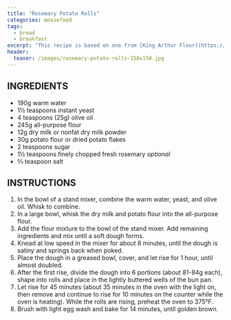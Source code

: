 ```yaml
---
title: "Rosemary Potato Rolls"
categories: moosefood
tags: 
  - bread
  - breakfast
excerpt: "This recipe is based on one from [King Arthur Flour](https://www.kingarthurflour.com/recipes/rosemary-potato-rolls-recipe). I have tried making this recipe in the King Arthur hamburger bun pan with excellent results. I make about two-thirds of the original recipe (quantities I use are given below). If fresh rosemary is sparse, it works to make a tea by steeping about ½ teaspoon of chopped rosemary in the water, then adding the rosemary along with ½ teaspoon of dried rosemary to the dry ingredients. Other spices work as well, such as Herbes de Provence."
header:
  teaser: /images/rosemary-potato-rolls-150x150.jpg
---
```


## INGREDIENTS
* 190g warm water
* 1½ teaspoons instant yeast
* 4 teaspoons (25g) olive oil
* 245g all-purpose flour
* 12g dry milk or nonfat dry milk powder
* 30g potato flour or dried potato flakes
* 2 teaspoons sugar
* 1½ teaspoons finely chopped fresh rosemary *optional*
* ⅔ teaspoon salt

## INSTRUCTIONS
1. In the bowl of a stand mixer, combine the warm water, yeast, and olive oil. Whisk to combine.
2. In a large bowl, whisk the dry milk and potato flour into the all-purpose flour.
3. Add the flour mixture to the bowl of the stand mixer. Add remaining ingredients and mix until a soft dough forms.
4. Knead at low speed in the mixer for about 8 minutes, until the dough is satiny and springs back when poked.
5. Place the dough in a greased bowl, cover, and let rise for 1 hour, until almost doubled.
6. After the first rise, divide the dough into 6 portions (about 81-84g each), shape into rolls and place in the lightly buttered wells of the bun pan. 
7. Let rise for 45 minutes (about 35 minutes in the oven with the light on, then remove and continue to rise for 10 minutes on the counter while the oven is heating). While the rolls are rising, preheat the oven to 375°F.
8. Brush with light egg wash and bake for 14 minutes, until golden brown.
